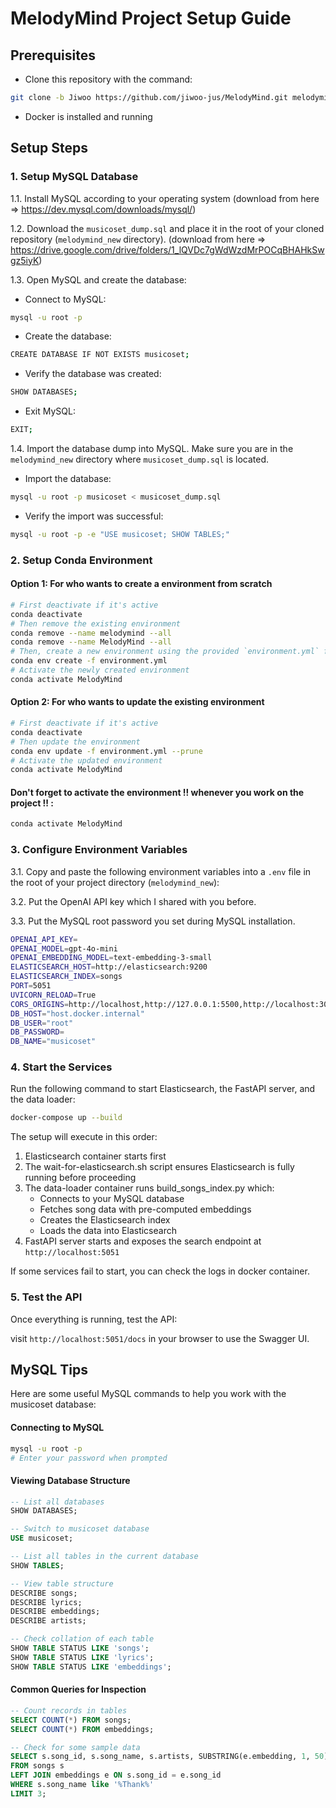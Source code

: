 # MelodyMind Project Setup Guide

## Prerequisites

- Clone this repository with the command:
```bash
git clone -b Jiwoo https://github.com/jiwoo-jus/MelodyMind.git melodymind_new
```
- Docker is installed and running

## Setup Steps

### 1. Setup MySQL Database

1.1. Install MySQL according to your operating system (download from here => https://dev.mysql.com/downloads/mysql/)

1.2. Download the `musicoset_dump.sql` and place it in the root of your cloned repository (`melodymind_new` directory). (download from here => https://drive.google.com/drive/folders/1_lQVDc7gWdWzdMrPOCqBHAHkSwgz5iyK)

1.3. Open MySQL and create the database:

- Connect to MySQL:
```bash
mysql -u root -p
```
- Create the database:
```bash
CREATE DATABASE IF NOT EXISTS musicoset;
```
- Verify the database was created:
```bash
SHOW DATABASES;
```
- Exit MySQL:
```bash
EXIT;
```

1.4. Import the database dump into MySQL. Make sure you are in the `melodymind_new` directory where `musicoset_dump.sql` is located.

- Import the database:
```bash
mysql -u root -p musicoset < musicoset_dump.sql
```
- Verify the import was successful:
```bash
mysql -u root -p -e "USE musicoset; SHOW TABLES;"
```

### 2. Setup Conda Environment

#### Option 1: For who wants to create a environment from scratch

```bash
# First deactivate if it's active
conda deactivate
# Then remove the existing environment
conda remove --name melodymind --all
conda remove --name MelodyMind --all
# Then, create a new environment using the provided `environment.yml` file. Ensure you are in the `melodymind_new` directory:
conda env create -f environment.yml
# Activate the newly created environment
conda activate MelodyMind
```

#### Option 2: For who wants to update the existing environment

```bash
# First deactivate if it's active
conda deactivate
# Then update the environment
conda env update -f environment.yml --prune
# Activate the updated environment
conda activate MelodyMind
```

#### Don't forget to activate the environment !! whenever you work on the project !! :

```bash
conda activate MelodyMind
```

### 3. Configure Environment Variables

3.1. Copy and paste the following environment variables into a `.env` file in the root of your project directory (`melodymind_new`):

3.2. Put the OpenAI API key which I shared with you before.

3.3. Put the MySQL root password you set during MySQL installation.

```bash
OPENAI_API_KEY=
OPENAI_MODEL=gpt-4o-mini
OPENAI_EMBEDDING_MODEL=text-embedding-3-small
ELASTICSEARCH_HOST=http://elasticsearch:9200
ELASTICSEARCH_INDEX=songs
PORT=5051
UVICORN_RELOAD=True
CORS_ORIGINS=http://localhost,http://127.0.0.1:5500,http://localhost:3000,http://localhost:5051
DB_HOST="host.docker.internal"
DB_USER="root"
DB_PASSWORD=
DB_NAME="musicoset"
```

### 4. Start the Services

Run the following command to start Elasticsearch, the FastAPI server, and the data loader:
```bash
docker-compose up --build
```

The setup will execute in this order:
1. Elasticsearch container starts first
2. The wait-for-elasticsearch.sh script ensures Elasticsearch is fully running before proceeding
3. The data-loader container runs build_songs_index.py which:
   - Connects to your MySQL database
   - Fetches song data with pre-computed embeddings
   - Creates the Elasticsearch index
   - Loads the data into Elasticsearch
4. FastAPI server starts and exposes the search endpoint at `http://localhost:5051`

If some services fail to start, you can check the logs in docker container.

### 5. Test the API

Once everything is running, test the API:

visit `http://localhost:5051/docs` in your browser to use the Swagger UI.


## MySQL Tips

Here are some useful MySQL commands to help you work with the musicoset database:

#### Connecting to MySQL
```bash
mysql -u root -p
# Enter your password when prompted
```

#### Viewing Database Structure
```sql
-- List all databases
SHOW DATABASES;

-- Switch to musicoset database
USE musicoset;

-- List all tables in the current database
SHOW TABLES;

-- View table structure
DESCRIBE songs;
DESCRIBE lyrics;
DESCRIBE embeddings;
DESCRIBE artists;

-- Check collation of each table
SHOW TABLE STATUS LIKE 'songs';
SHOW TABLE STATUS LIKE 'lyrics';
SHOW TABLE STATUS LIKE 'embeddings';
```

#### Common Queries for Inspection
```sql
-- Count records in tables
SELECT COUNT(*) FROM songs;
SELECT COUNT(*) FROM embeddings;

-- Check for some sample data
SELECT s.song_id, s.song_name, s.artists, SUBSTRING(e.embedding, 1, 50) AS embedding_preview
FROM songs s 
LEFT JOIN embeddings e ON s.song_id = e.song_id
WHERE s.song_name like '%Thank%'
LIMIT 3;
```